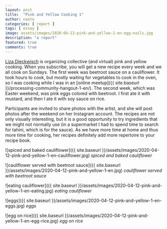```yaml
---
layout: post
title:  "Pink and Yellow Cooking 1"
author: naoto
categories: [ report ]
tags: [ essay ]
image: assets/images/2020-04-12-pink-and-yellow-1-en-egg-nails.jpg
description: "a report"
featured: true
comments: true
---
```


[Liza Dieckwisch](https://www.instagram.com/lizadieckwisch/) is organizing collective (and virtual) pink and yellow cooking. When you subscribe, you will get a new recipe every week and we all cook on Sundays. The first week was beetroot sauce on a cauliflower. It took hours to cook, but mostly waiting for vegetables to cook in the oven, so I was cooking while I was in an [online meetup]({{ site.baseurl }}/processing-community-hangout-1-en/). The second week, which was Easter weekend, was pink eggs colored with beetroot. I first ate it with mustard, and then I ate it with soy sauce on rice.

Participants are invited to share photos with the artist, and she will post photos after the weekend on her Instagram account. The recipes are not only visually interesting, but it is a good opportunity to try ingredients that we might not normally use (in a supermarket I had to spend time to search for tahini, which is for the sauce). As we have more time at home and thus more time for cooking, her recipes definitely add more repertoire to your recipe book.

![spiced and baked cauliflower]({{ site.baseurl }}/assets/images/2020-04-12-pink-and-yellow-1-en-cauliflower.jpg)
*spiced and baked cauliflower*

![cauliflower served with beetroot sauce]({{ site.baseurl }}/assets/images/2020-04-12-pink-and-yellow-1-en.jpg)
*cauliflower served with beetroot sauce*

![eating cauliflower]({{ site.baseurl }}/assets/images/2020-04-12-pink-and-yellow-1-en-eating.jpg)
*eating cauliflower*

![eggs]({{ site.baseurl }}/assets/images/2020-04-12-pink-and-yellow-1-en-eggs.jpg)
*eggs*

<!-- ![holding an egg]({{ site.baseurl }}/assets/images/2020-04-12-pink-and-yellow-1-en-egg-nails.jpg) -->

![egg on rice]({{ site.baseurl }}/assets/images/2020-04-12-pink-and-yellow-1-en-egg-rice.jpg)
*egg on rice*